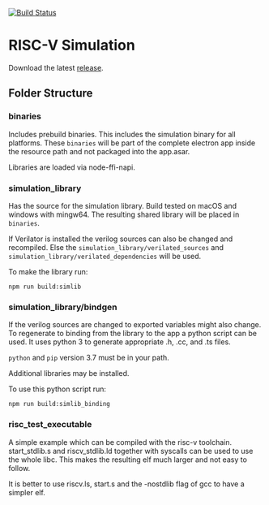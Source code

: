 [![Build Status](https://travis-ci.com/gafert/RISC-V-Simulation.svg?branch=master)](https://travis-ci.com/gafert/RISC-V-Simulation)

# RISC-V Simulation

Download the latest [release](https://github.com/gafert/RISC-V-Simulation/releases).

## Folder Structure

### binaries

Includes prebuild binaries. This includes the simulation binary for all platforms.
These `binaries` will be part of the complete electron app inside the resource path and not packaged into the app.asar.

Libraries are loaded via node-ffi-napi.

### simulation_library

Has the source for the simulation library. Build tested on macOS and windows with mingw64.
The resulting shared library will be placed in `binaries`.

If Verilator is installed the verilog sources can also be changed and recompiled. Else the
`simulation_library/verilated_sources` and `simulation_library/verilated_dependencies` will be used.

To make the library run:

`npm run build:simlib`

### simulation_library/bindgen

If the verilog sources are changed to exported variables might also change. To regenerate to binding from the library to the app a python script can be used.
It uses python 3 to generate appropriate .h, .cc, and .ts files.

`python` and `pip` version 3.7 must be in your path.

Additional libraries may be installed.

To use this python script run:

`npm run build:simlib_binding`

### risc_test_executable

A simple example which can be compiled with the risc-v toolchain.
start_stdlib.s and riscv_stdlib.ld together with syscalls can be used to use the whole libc.
This makes the resulting elf much larger and not easy to follow.

It is better to use riscv.ls, start.s and the -nostdlib flag of gcc to have a simpler elf.



